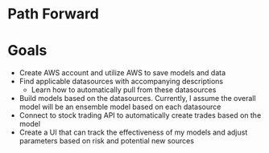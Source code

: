 # Path Forward

# Goals
- Create AWS account and utilize AWS to save models and data
- Find applicable datasources with accompanying descriptions
    - Learn how to automatically pull from these datasources
- Build models based on the datasources. Currently, I assume the overall model will be an ensemble model based on each datasource
- Connect to stock trading API to automatically create trades based on the model
- Create a UI that can track the effectiveness of my models and adjust parameters based on risk and potential new sources